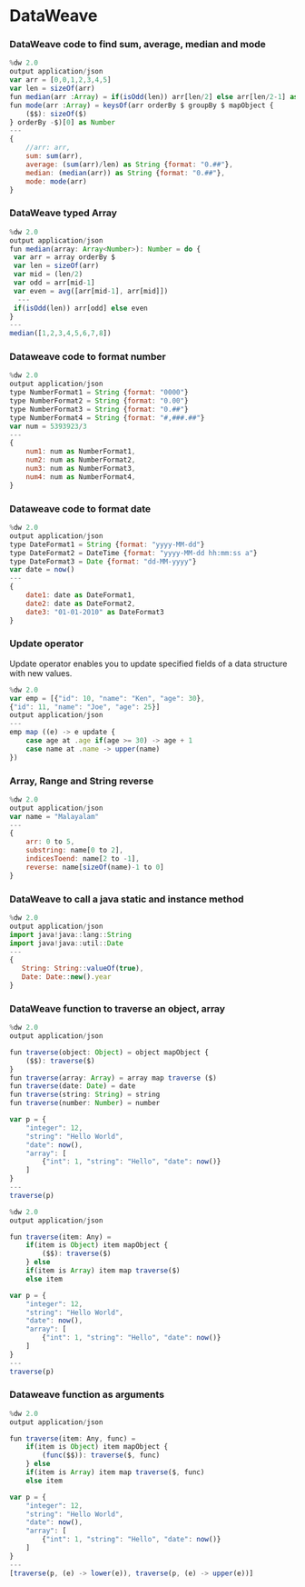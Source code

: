 # DataWeave

### DataWeave code to find sum, average, median and mode 
```javascript
%dw 2.0
output application/json
var arr = [0,0,1,2,3,4,5]
var len = sizeOf(arr)
fun median(arr :Array) = if(isOdd(len)) arr[len/2] else arr[len/2-1] as Number + arr[len/2] as Number
fun mode(arr :Array) = keysOf(arr orderBy $ groupBy $ mapObject {
    ($$): sizeOf($)
} orderBy -$)[0] as Number 
---
{
    //arr: arr,
    sum: sum(arr),
    average: (sum(arr)/len) as String {format: "0.##"},
    median: (median(arr)) as String {format: "0.##"},
    mode: mode(arr)
}
```
### DataWeave typed Array

```javascript
%dw 2.0
output application/json
fun median(array: Array<Number>): Number = do { 
 var arr = array orderBy $
 var len = sizeOf(arr) 
 var mid = (len/2)
 var odd = arr[mid-1]
 var even = avg([arr[mid-1], arr[mid]])
  ---
 if(isOdd(len)) arr[odd] else even 
}
---
median([1,2,3,4,5,6,7,8])
```

### Dataweave code to format number
```javascript
%dw 2.0
output application/json
type NumberFormat1 = String {format: "0000"}
type NumberFormat2 = String {format: "0.00"}
type NumberFormat3 = String {format: "0.##"}
type NumberFormat4 = String {format: "#,###.##"}
var num = 5393923/3
---
{
    num1: num as NumberFormat1,
    num2: num as NumberFormat2,
    num3: num as NumberFormat3,
    num4: num as NumberFormat4,
}
```

### Dataweave code to format date 
```javascript
%dw 2.0
output application/json
type DateFormat1 = String {format: "yyyy-MM-dd"}
type DateFormat2 = DateTime {format: "yyyy-MM-dd hh:mm:ss a"}
type DateFormat3 = Date {format: "dd-MM-yyyy"}
var date = now()
---
{
    date1: date as DateFormat1,
    date2: date as DateFormat2,
    date3: "01-01-2010" as DateFormat3
}
```
### Update operator
Update operator enables you to update specified fields of a data structure with new values.

```javascript
%dw 2.0
var emp = [{"id": 10, "name": "Ken", "age": 30},
{"id": 11, "name": "Joe", "age": 25}]
output application/json
---
emp map ((e) -> e update {
    case age at .age if(age >= 30) -> age + 1
    case name at .name -> upper(name)
})
```

### Array, Range and String reverse
```javascript
%dw 2.0
output application/json
var name = "Malayalam"
---
{
    arr: 0 to 5,
    substring: name[0 to 2],
    indicesToend: name[2 to -1],
    reverse: name[sizeOf(name)-1 to 0]
}
```

### DataWeave to call a java static and instance method
```javascript
%dw 2.0
output application/json
import java!java::lang::String
import java!java::util::Date
---
{
   String: String::valueOf(true),
   Date: Date::new().year
} 
```

### DataWeave function to traverse an object, array
```javascript
%dw 2.0
output application/json

fun traverse(object: Object) = object mapObject {
    ($$): traverse($)
}
fun traverse(array: Array) = array map traverse ($)
fun traverse(date: Date) = date
fun traverse(string: String) = string
fun traverse(number: Number) = number

var p = {
    "integer": 12,
    "string": "Hello World",
    "date": now(),
    "array": [
        {"int": 1, "string": "Hello", "date": now()}
    ]
}
---
traverse(p)
```

```javascript
%dw 2.0
output application/json

fun traverse(item: Any) = 
    if(item is Object) item mapObject {
        ($$): traverse($)
    } else 
    if(item is Array) item map traverse($)
    else item

var p = {
    "integer": 12,
    "string": "Hello World",
    "date": now(),
    "array": [
        {"int": 1, "string": "Hello", "date": now()}
    ]
}
---
traverse(p)
```

### Dataweave function as arguments

```javascript
%dw 2.0
output application/json

fun traverse(item: Any, func) = 
    if(item is Object) item mapObject {
        (func($$)): traverse($, func)
    } else 
    if(item is Array) item map traverse($, func)
    else item

var p = {
    "integer": 12,
    "string": "Hello World",
    "date": now(),
    "array": [
        {"int": 1, "string": "Hello", "date": now()}
    ]
}
---
[traverse(p, (e) -> lower(e)), traverse(p, (e) -> upper(e))]
```
